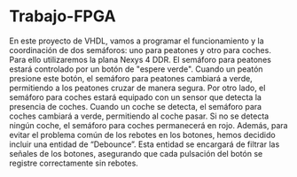 # Trabajo-FPGA
En este proyecto de VHDL, vamos a programar el funcionamiento y la coordinación de dos semáforos: uno para peatones y otro para coches. Para ello utilizaremos la plana Nexys 4 DDR.
El semáforo para peatones estará controlado por un botón de "espere verde". Cuando un peatón presione este botón, el semáforo para peatones cambiará a verde, permitiendo a los peatones cruzar de manera segura.
Por otro lado, el semáforo para coches estará equipado con un sensor que detecta la presencia de coches. Cuando un coche se detecta, el semáforo para coches cambiará a verde, permitiendo al coche pasar. Si no se detecta ningún coche, el semáforo para coches permanecerá en rojo.
Además, para evitar el problema común de los rebotes en los botones, hemos decidido incluir una entidad de “Debounce”. Esta entidad se encargará de filtrar las señales de los botones, asegurando que cada pulsación del botón se registre correctamente sin rebotes.
